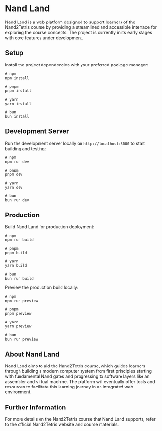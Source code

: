 # Nand Land

Nand Land is a web platform designed to support learners of the Nand2Tetris course by providing a streamlined and accessible interface for exploring the course concepts. The project is currently in its early stages with core features under development.

## Setup

Install the project dependencies with your preferred package manager:

```
# npm
npm install

# pnpm
pnpm install

# yarn
yarn install

# bun
bun install
```

## Development Server

Run the development server locally on `http://localhost:3000` to start building and testing:

```
# npm
npm run dev

# pnpm
pnpm dev

# yarn
yarn dev

# bun
bun run dev
```

## Production

Build Nand Land for production deployment:

```
# npm
npm run build

# pnpm
pnpm build

# yarn
yarn build

# bun
bun run build
```

Preview the production build locally:

```
# npm
npm run preview

# pnpm
pnpm preview

# yarn
yarn preview

# bun
bun run preview
```

## About Nand Land

Nand Land aims to aid the Nand2Tetris course, which guides learners through building a modern computer system from first principles starting with fundamental Nand gates and progressing to software layers like an assembler and virtual machine. The platform will eventually offer tools and resources to facilitate this learning journey in an integrated web environment.

## Further Information

For more details on the Nand2Tetris course that Nand Land supports, refer to the official Nand2Tetris website and course materials.